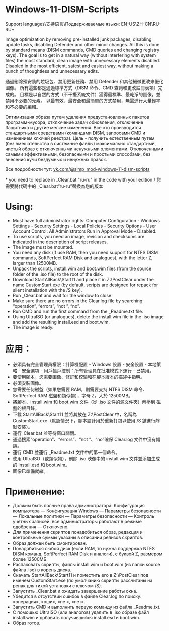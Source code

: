 # Windows-11-DISM-Scripts
Support languages\支持语言\Поддерживаемые языки: EN-US\ZH-CN\RU-RU\*

Image optimization by removing pre-installed junk packages, disabling update tasks, disabling Defender and other minor changes. All this is done by standard means (DISM commands, CMD queries and changing registry keys). The goal is to get in a natural way (without interfering with system files) the most standard, clean image with unnecessary elements disabled. Disabled in the most efficient, safest and easiest way, without making a bunch of thoughtless and unnecessary edits.

通過刪除預安裝的垃圾包、禁用更新任務、禁用 Defender 和其他細微更改來優化圖像。 所有這些都是通過標準方式（DISM 命令、CMD 查詢和更改註冊表項）完成的。 目標是以自然的方式（不干擾系統文件）獲得最標準、最乾淨的圖像，並禁用不必要的元素。 以最有效、最安全和最簡單的方式禁用，無需進行大量輕率和不必要的編輯。

Оптимизация образа путем удаления предустановленных пакетов программ-мусора, отключение задач обновления, отключение Защитника и другие мелкие изменения. Все это производится стандартными средствами (командами DISM, запросами CMD и изменением ключей реестра). Цель - получить естественным путем (без вмешательства в системные файлы) максимально стандартный, чистый образ с отключенными ненужными элементами. Отключенными самыми эффективными, безопасными и простыми способами, без внесения кучи бездумных и ненужных правок.

Все подробности тут: [vk.com/@slmp_mod-windows-11-dism-scripts
](https://vk.com/@slmp_mod-windows-11-dism-scripts)

\* you need to replace in _Clear.bat "ru-ru" in the code with your edition / 您需要將代碼中的 _Clear.bat“ru-ru”替換為您的版本

# Using:
- Must have full administrator rights: Computer Configuration - Windows Settings - Security Settings - Local Policies - Security Options - User Account Control: All Administrators Run in Approval Mode - Disabled.
- To use scripts, you need an image, revision and checksums are indicated in the description of script releases.
- The image must be mounted.
- You need any disk (if use RAM, then you need support for NTFS DISM commands, SoftPerfect RAM Disk and analogues), with the letter Z, larger than 12500MB.
- Unpack the scripts, install.wim and boot.wim files (from the source folder of the .iso file) to the root of the disk.
- Download StartAllBack\Start11 and place it in Z:\PostClear under the name CustomStart.exe (by default, scripts are designed for repack for silent installation with the /S key).
- Run _Clear.bat and wait for the window to close.
- Make sure there are no errors in the Clear.log file by searching: “operation”, “errors”, “not ”, “no”.
- Run CMD and run the first command from the _Readme.txt file.
- Using UltraISO (or analogues), delete the install.wim file in the .iso image and add the resulting install.esd and boot.wim.
- The image is ready.

# 应用：
- 必須具有完全管理員權限：計算機配置 - Windows 設置 - 安全設置 - 本地策略 - 安全選項 - 用戶帳戶控制：所有管理員在批准模式下運行 - 已禁用。
- 要使用腳本，您需要圖像、修訂和校驗和在腳本版本的描述中指明。
- 必須安裝圖像。
- 您需要任何磁盤（如果您需要 RAM，則需要支持 NTFS DISM 命令、SoftPerfect RAM 磁盤和類似物），字母 Z，大於 12500MB。
- 將腳本、install.wim 和 boot.wim 文件（從 .iso 文件的源文件夾）解壓到 磁盤的根目錄。
- 下載 StartAllBack\Start11 並將其放在 Z:\PostClear 中，名稱為 CustomStart.exe（默認情況下，腳本設計用於重新打包以使用 /S 鍵進行靜默安裝）。
- 運行_Clear.bat 並等待窗口關閉。
- 通過搜索“operation”、“errors”、“not ”、“no”確保 Clear.log 文件中沒有錯誤。
- 運行 CMD 並運行 _Readme.txt 文件中的第一個命令。
- 使用 UltraISO（或類似物），刪除 .iso 映像中的 install.wim 文件並添加生成的 install.esd 和 boot.wim。
- 圖像已準備就緒。

# Применение:
- Должны быть полные права администратора: Конфигурация компьютера — Конфигурация Windows — Параметры безопасности — Локальные политики — Параметры безопасности — Контроль учетных записей: все администраторы работают в режиме одобрения — Отключено.
- Для применения скриптов понадобиться образ, редакция и контрольные суммы указаны в описании релизов скриптов.
- Образ должен быть смонтирован.
- Понадобиться любой диск (если RAM, то нужна поддержка NTFS DISM команд, SoftPerfect RAM Disk и аналоги), с буквой Z, размером более 12500МБ.
- Распаковать скрипты, файлы install.wim и boot.wim (из папки source файла .iso) в корень диска.
- Скачать StartAllBack\Start11 и поместить его в Z:\PostClear под именем CustomStart.exe (по умолчанию скрипты рассчитаны на репак для тихой установки с ключом /S).
- Запустить _Clear.bat и ожидать завершение работы окна.
- Убедится в отсутствии ошибок в файле Clear.log по поиску: «операция», «оши», «не », «нет».
- Запустить CMD и выполнить первую команду из файла _Readme.txt.
- С помощью UltraISO (или аналогов) удалить в .iso образе файл install.wim и добавить получившийся install.esd и boot.wim.
- Образ готов.
